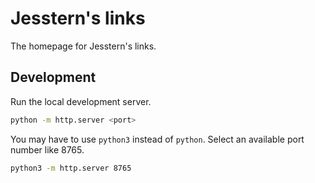 # Jesstern's links

The homepage for Jesstern's links.

## Development

Run the local development server.

```sh
python -m http.server <port>
```

You may have to use `python3` instead of `python`. Select an available port number like 8765.

```sh
python3 -m http.server 8765
```
